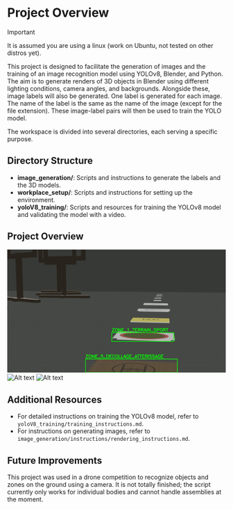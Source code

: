 # Project Overview

>[!important]
> It is assumed you are using a linux (work on Ubuntu, not tested on other distros yet).

This project is designed to facilitate the generation of images and the training of an image recognition model using YOLOv8, Blender, and Python. 
The aim is to generate renders of 3D objects in Blender using different lighting conditions, camera angles, and backgrounds.
Alongside these, image labels will also be generated. 
One label is generated for each image.
The name of the label is the same as the name of the image (except for the file extension).
These image-label pairs will then be used to train the YOLO model.

The workspace is divided into several directories, each serving a specific purpose.

## Directory Structure

- **image_generation/**: Scripts and instructions to generate the labels and the 3D models.
- **workplace_setup/**: Scripts and instructions for setting up the environment.
- **yoloV8_training/**: Scripts and resources for training the YOLOv8 model and validating the model with a video.

## Project Overview 
![Alt text](gifs/gif1.gif) 
![Alt text](gifs/gif2.gif) 
![Alt text](gifs/gif3.gif) 

## Additional Resources

- For detailed instructions on training the YOLOv8 model, refer to `yoloV8_training/training_instructions.md`.
- For instructions on generating images, refer to `image_generation/instructions/rendering_instructions.md`.

## Future Improvements
This project was used in a drone competition to recognize objects and zones on the ground using a camera.
It is not totally finished; the script currently only works for individual bodies and cannot handle assemblies at the moment.